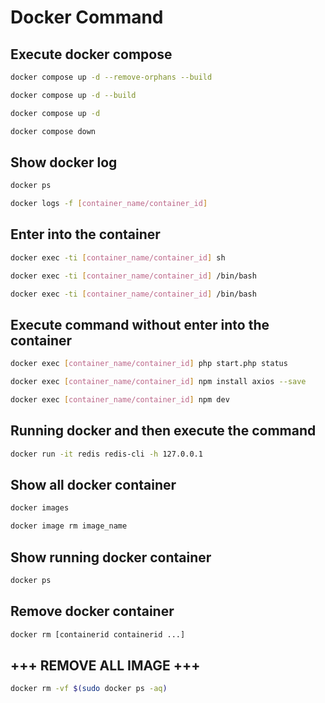 # Docker Command

## Execute docker compose

```bash
docker compose up -d --remove-orphans --build
```

```bash
docker compose up -d --build
```

```bash
docker compose up -d
```

```bash
docker compose down
```

## Show docker log

```bash
docker ps
```

```bash
docker logs -f [container_name/container_id]
```

## Enter into the container

```bash
docker exec -ti [container_name/container_id] sh
```

```bash
docker exec -ti [container_name/container_id] /bin/bash
```

```bash
docker exec -ti [container_name/container_id] /bin/bash
```

## Execute command without enter into the container

```bash
docker exec [container_name/container_id] php start.php status
```

```bash
docker exec [container_name/container_id] npm install axios --save
```

```bash
docker exec [container_name/container_id] npm dev
```

## Running docker and then execute the command

```bash
docker run -it redis redis-cli -h 127.0.0.1
```

## Show all docker container

```bash
docker images
```

```bash
docker image rm image_name
```

## Show running docker container

```bash
docker ps
```

## Remove docker container

```bash
docker rm [containerid containerid ...]
```

## +++ REMOVE ALL IMAGE +++

```bash
docker rm -vf $(sudo docker ps -aq)
```

